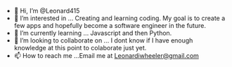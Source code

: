 - 👋 Hi, I’m @Leonard415
- 👀 I’m interested in ... Creating and learning coding. My goal is to create a few apps and hopefully become a software engineer in the future.
- 🌱 I’m currently learning ... Javascript and then Python.
- 💞️ I’m looking to collaborate on ... I dont know if I have enough knowledge at this point to colaborate just yet.
- 📫 How to reach me ...Email me at Leonardiwheeler@gmail.com

<!---
Leonard415/Leonard415 is a ✨ special ✨ repository because its `README.md` (this file) appears on your GitHub profile.
You can click the Preview link to take a look at your changes.
--->
